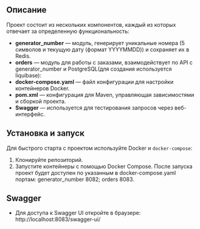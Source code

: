 ## Описание
Проект состоит из нескольких компонентов, каждый из которых отвечает за определенную функциональность:

- **generator_number** — модуль, генерирует уникальные номера (5 символов и текущую дату (формат YYYYMMDD)) и сохраняет их в Redis.
- **orders** — модуль для работы с заказами, взаимодействует по API c generator_number и PostgreSQL(для создания используется liquibase):
- **docker-compose.yaml** — файл конфигурации для настройки контейнеров Docker.
- **pom.xml** — конфигурация для Maven, управляющая зависимостями и сборкой проекта.
- **Swagger** — используется для тестирования запросов через веб-интерфейс.

## Установка и запуск

Для быстрого старта с проектом используйте Docker и `docker-compose`:
1. Клонируйте репозиторий.
2. Запустите контейнеры с помощью Docker Compose.
После запуска проект будет доступен по указанным в docker-compose.yaml портам:
generator_number 8082;
orders 8083.

## Swagger

- Для доступа к Swagger UI откройте в браузере:
http://localhost:8083/swagger-ui/
